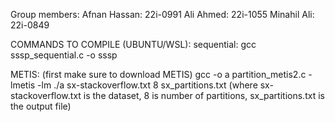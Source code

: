 Group members:
Afnan Hassan: 22i-0991
Ali Ahmed: 22i-1055
Minahil Ali: 22i-0849

COMMANDS TO COMPILE (UBUNTU/WSL):
  sequential:
gcc sssp_sequential.c -o sssp

  METIS:
(first make sure to download METIS)
gcc -o a partition_metis2.c -lmetis -lm
./a sx-stackoverflow.txt 8 sx_partitions.txt
(where sx-stackoverflow.txt is the dataset, 8 is number of partitions, sx_partitions.txt is the output file)
